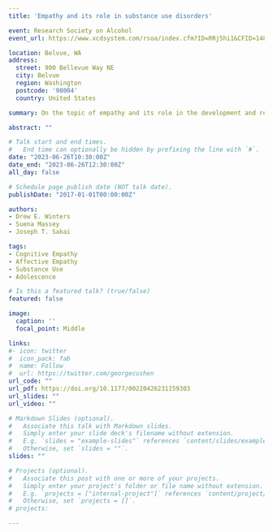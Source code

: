 ```yaml
---
title: 'Empathy and its role in substance use disorders'

event: Research Society on Alcohol
event_url: https://www.xcdsystem.com/rsoa/index.cfm?ID=RRj5hi1&CFID=14823439&CFTOKEN=84b2ee074c31723b-94FF5D9C-F280-75F3-BB288B2F5F0C43FA

location: Belvue, WA
address:                                                         
  street: 900 Bellevue Way NE
  city: Belvue
  region: Washington
  postcode: '98004'
  country: United States

summary: On the topic of empathy and its role in the development and remittance of substance use disorders

abstract: ""

# Talk start and end times.
#   End time can optionally be hidden by prefixing the line with `#`.
date: "2023-06-26T10:30:00Z"
date_end: "2023-06-26T12:30:00Z"
all_day: false

# Schedule page publish date (NOT talk date).
publishDate: "2017-01-01T00:00:00Z"

authors: 
- Drew E. Winters
- Suena Massey
- Joseph T. Sakai

tags: 
- Cognitive Empathy
- Affective Empathy
- Substance Use
- Adolescence

# Is this a featured talk? (true/false)
featured: false

image:
  caption: ''
  focal_point: Middle

links:
#- icon: twitter
#  icon_pack: fab
#  name: Follow
#  url: https://twitter.com/georgecushen
url_code: ""
url_pdf: https://doi.org/10.1177/00220426231159303
url_slides: ""
url_video: ""

# Markdown Slides (optional).
#   Associate this talk with Markdown slides.
#   Simply enter your slide deck's filename without extension.
#   E.g. `slides = "example-slides"` references `content/slides/example-slides.md`.
#   Otherwise, set `slides = ""`.
slides: ""

# Projects (optional).
#   Associate this post with one or more of your projects.
#   Simply enter your project's folder or file name without extension.
#   E.g. `projects = ["internal-project"]` references `content/project/deep-learning/index.md`.
#   Otherwise, set `projects = []`.
# projects:

---
```

